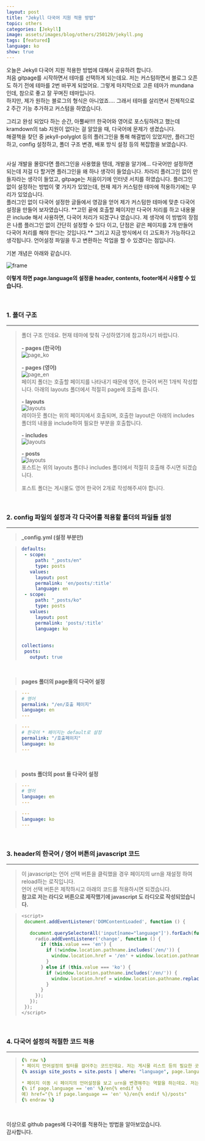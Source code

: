 ```yaml
---
layout: post
title: "Jekyll 다국어 지원 적용 방법"
topic: others
categories: [Jekyll]
image: assets/images/blog/others/250129/jekyll.png
tags: [featured]
language: ko
show: true
---
```


오늘은 Jekyll 다국어 지원 적용한 방법에 대해서 공유하려 합니다.   
처음 gitpage를 시작하면서 테마를 선택하게 되는데요. 저는 커스텀하면서 블로그 오픈도 하기 전에 테마를 2번 바꾸게 되었어요.
그렇게 마지막으로 고른 테마가 mundana 인데, 참으로 좋고 잘 꾸며진 테마입니다.  
하지만, 제가 원하는 블로그의 형식은 아니었죠.... 그래서 테마를 살리면서 전체적으로 2 주간 기능 추가하고 커스텀을 하였습니다.

그리고 완성 되었다 하는 순간, 아뿔싸!!!! 한국어와 영어로 포스팅하려고 했는데 kramdown의 tab 지원이 없다는 걸 알았을 때, 다국어에 문제가 생겼습니다.   
해결책을 찾던 중 jekyll-polyglot 등의 플러그인을 통해 해결법이 있었지만, 플러그인하고, config 설정하고, 폴더 구조 변경, 배포 방식 설정 등의 복잡함을 보였습니다.

<br>
사실 개발을 몰랐다면 플러그인을 사용했을 텐데, 개발을 알기에... 다국어만 설정하면 되는데 저걸 다 할거면 플러그인을 왜 하나 생각이 들었습니다.
차라리 플러그인 없이 만들자라는 생각이 들었고, gitpage는 처음이기에 인터넷 서치를 하였습니다. 
플러그인 없이 설정하는 방법이 몇 가지가 있었는데, 현재 제가 커스텀한 테마에 적용하기에는 무리가 있었습니다.

<br>
플러그인 없이 다국어 설정한 글들에서 영감을 얻어 제가 커스텀한 테마에 맞춘 다국어 설정을 만들어 보자였습니다.
**고민 끝에 호출할 페이지만 다국어 처리를 하고 내용물은 include 해서 사용하면, 다국어 처리가 되겠구나 였습니다.
제 생각에 이 방법의 장점은 나름 플러그인 없이 간단히 설정할 수 있다 이고, 단점은 같은 페이지를 2개 만들어 다국어 처리를 해야 한다는 것입니다.**
그리고 지금 방식에서 더 고도화가 가능하다고 생각됩니다. 언어설정 파일을 두고 변환하는 작업을 할 수 있겠다는 점입니다.

기본 개념은 아래와 같습니다. 

![frame](/assets/images/blog/others/250129/frame.png)

**이렇게 하면 page.language의 설정을 header, contents, footer에서 사용할 수 있습니다.**   
  
<br>

### 1. 폴더 구조

---
> 폴더 구조 인데요. 현재 테마에 맞춰 구성하였기에 참고하시기 바랍니다.  
>  
>**- pages (한국어)**  
> ![page_ko](/assets/images/blog/others/250129/pages_ko.png)
>
>**- pages (영어)**  
> ![page_en](/assets/images/blog/others/250129/pages.png)  
> 페이지 폴더는 호출할 페이지를 나타내기 때문에 영어, 한국어 버전 1개씩 작성합니다. 아래의 layouts 폴더에서 적절히 page에 호출해 줍니다.
>
>**- layouts**  
> ![layouts](/assets/images/blog/others/250129/layouts.png)  
> 레이아웃 폴더는 위의 페이지에서 호출되며, 호출한 layout은 아래의 includes 폴더의 내용을 include하여 필요한 부분을 호출합니다.
> 
>**- includes**  
> ![layouts](/assets/images/blog/others/250129/includes.png)
> 
>**- posts**  
> ![layouts](/assets/images/blog/others/250129/posts.png)  
> 포스트는 위의 layouts 폴더나 includes 폴더에서 적절히 호출해 주시면 되겠습니다.  
>
> 포스트 폴더는 게시물도 영어 한국어 2개로 작성해주셔야 합니다.   

<br>

### 2. config 파일의 설정과 각 다국어를 적용할 폴더의 파일들 설정

---

>**_config.yml (설정 부분만)**

>```yml
>defaults:
>  - scope:
>      path: "_posts/en"
>      type: posts
>    values:
>      layout: post
>      permalink: 'en/posts/:title'
>      language: en
>  - scope:
>      path: "_posts/ko"
>      type: posts
>    values:
>      layout: post
>      permalink: 'posts/:title'
>      language: ko
>  
>  
>collections:
>  posts:
>    output: true
>```

<br>

>**pages 폴더의 page들의 다국어 설정**

>```yaml
>---
># 영어
>permalink: "/en/호출 페이지"
>language: en
>---
>```
  
>```yaml
>---
># 한국어 * 페이지는 default로 설정
>permalink: "/호출페이지"
>language: ko
>---
>```

<br>

>**posts 폴더의 post 들 다국어 설정**

>```yaml
>---
># 영어
>language: en
>---
>```
  
>```yaml
>---
>language: ko
>---
>```

<br>

### 3. header의 한국어 / 영어 버튼의 javascript 코드

---

> 이 javascript는 언어 선택 버튼을 클릭했을 경우 페이지의 urn을 재설정 하여 reload하는 로직입니다.  
> 언어 선택 버튼은 제작하시고 아래의 코드를 적용하시면 되겠습니다.  
> **참고로 저는 라디오 버튼으로 제작했기에 javascript 도 라디오로 작성되었습니다.**  

>```javascript
><script>
>  document.addEventListener('DOMContentLoaded', function () {
>  
>    document.querySelectorAll('input[name="language"]').forEach(function (radio) {
>      radio.addEventListener('change', function () {
>        if (this.value === 'en') {
>          if (!window.location.pathname.includes('/en/')) {
>            window.location.href = '/en' + window.location.pathname;
>          }
>        } else if (this.value === 'ko') {
>          if (window.location.pathname.includes('/en/')) {
>            window.location.href = window.location.pathname.replace('/en', '');
>          }
>        }
>      });
>    });
>  });
></script>
>```

<br>

### 4. 다국어 설정의 적절한 코드 적용

---
>```yml
>{% raw %}
> * 페이지 언어설정의 필터를 걸어주는 코드인데요. 저는 게시물 리스트 등의 필요한 곳에 중간중간에 넣어 사용하였습니다.  
> {% assign site_posts = site.posts | where: "language", page.language %}  
>  
> * 페이지 이동 시 페이지의 언어설정을 보고 urn을 변경해주는 역할을 하는데요. 저는 보통 <a>의 href에서 많이 사용했습니다.  
> {% if page.language == 'en' %}/en{% endif %}  
> 예) href="{% if page.language == 'en' %}/en{% endif %}/posts" 
>{% endraw %}
>```

<br>

이상으로 github pages에 다국어를 적용하는 방법을 알아보았습니다.  
감사합니다.